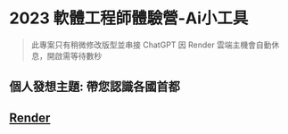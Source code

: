 # 2023 軟體工程師體驗營-Ai小工具

> 此專案只有稍微修改版型並串接 ChatGPT
> 因 Render 雲端主機會自動休息，開啟需等待數秒

## 個人發想主題: 帶您認識各國首都

## [Render](https://ai-tool-231y.onrender.com/)

